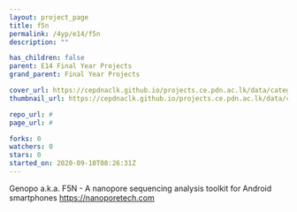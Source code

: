 ```yaml
---
layout: project_page
title: f5n
permalink: /4yp/e14/f5n
description: ""

has_children: false
parent: E14 Final Year Projects
grand_parent: Final Year Projects

cover_url: https://cepdnaclk.github.io/projects.ce.pdn.ac.lk/data/categories/4yp/cover_page.jpg
thumbnail_url: https://cepdnaclk.github.io/projects.ce.pdn.ac.lk/data/categories/4yp/thumbnail.jpg

repo_url: #
page_url: #

forks: 0
watchers: 0
stars: 0
started_on: 2020-09-10T08:26:31Z
---
```

Genopo a.k.a. F5N - A nanopore sequencing analysis toolkit for Android smartphones https://nanoporetech.com

